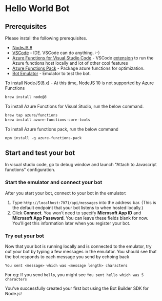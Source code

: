 # Hello World Bot

## Prerequisites

Please install the following prerequisites.

* [NodeJS 8](https://nodejs.org)
* [VSCode](https://code.visualstudio.com) - IDE. VSCode can do anything. :-)
* [Azure Functions for Visual Studio Code](https://github.com/Microsoft/vscode-azurefunctions) - VSCode [extension](https://marketplace.visualstudio.com/items?itemName=ms-azuretools.vscode-azurefunctions) to run the Azure functions host locally and lot of other cool features
* [Azure Functions Pack](https://github.com/Azure/azure-functions-pack) - Package azure functions for optimization.
* [Bot Emulator](https://emulator.botframework.com) - Emulator to test the bot.

To install NodeJS(8.x) - At this time, NodeJS 10 is not supported by Azure Functions
```sh
brew install node@8
```

To install Azure Functions for Visual Studio, run the below command.
```bash
brew tap azure/functions
brew install azure-functions-core-tools
```

To install Azure functions pack, run the below command
```
npm install -g azure-functions-pack
```

## Start and test your bot

In visual studio code, go to debug window and launch "Attach to Javascript functions" configuration.


### Start the emulator and connect your bot

After you start your bot, connect to your bot in the emulator:

1. Type `http://localhost:7071/api/messages` into the address bar. (This is the default endpoint that your bot listens to when hosted locally.)
2. Click **Connect**. You won't need to specify **Microsoft App ID** and **Microsoft App Password**. You can leave these fields blank for now. You'll get this information later when you register your bot.

### Try out your bot

Now that your bot is running locally and is connected to the emulator, try out your bot by typing a few messages in the emulator.
You should see that the bot responds to each message you send by echoing back

`You sent <message> which was <message length> characters`

For eg: If you send `hello`, you might see `You sent hello which was 5 characters`

You've successfully created your first bot using the Bot Builder SDK for Node.js!
